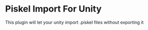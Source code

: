 # Piskel Import For Unity
This plugin will let your unity import .piskel files without exporting it
